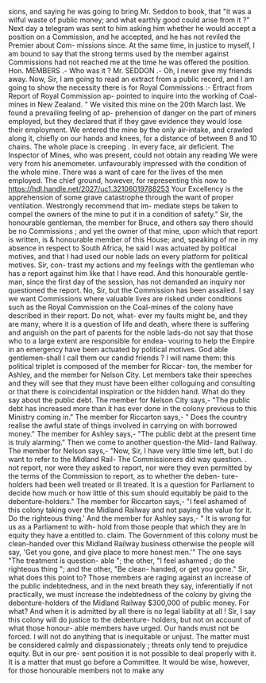 sions, and saying he was going to bring Mr. Seddon to book, that "it was a wilful waste of public money; and what earthly good could arise from it ?" Next day a telegram was sent to him asking him whether he would accept a position on a Commission, and he accepted, and he has not reviled the Premier about Com- missions since. At the same time, in justice to myself, I am bound to say that the strong terms used by the member against Commissions had not reached me at the time he was offered the position. Hon. MEMBERS .- Who was it ? Mr. SEDDON .- Oh, I never give my friends away. Now, Sir, I am going to read an extract from a public record, and I am going to show the necessity there is for Royal Commissions :- Ertract from Report of Royal Commission ap- pointed to inquire into the working of Coal- mines in New Zealand. " We visited this mine on the 20th March last. We found a prevailing feeling of ap- prehension of danger on the part of miners employed, but they declared that if they gave evidence they would lose their employment. We entered the mine by the only air-intake, and crawled along it, chiefly on our hands and knees, for a distance of between 8 and 10 chains. The whole place is creeping . In every face, air deficient. The Inspector of Mines, who was present, could not obtain any reading We were very from his anemometer. unfavourably impressed with the condition of the whole mine. There was a want of care for the lives of the men employed. The chief ground, however, for representing this now to https://hdl.handle.net/2027/uc1.32106019788253 Your Excellency is the apprehension of some grave catastrophe through the want of proper ventilation. Westrongly recommend that im- mediate steps be taken to compel the owners of the mine to put it in a condition of safety." Sir, the honourable gentleman, the member for Bruce, and others say there should be no Commissions ; and yet the owner of that mine, upon which that report is written, is & honourable member of this House; and, speaking of me in my absence in respect to South Africa, he said I was actuated by political motives, and that I had used our noble lads on every platform for political motives. Sir, con- trast my actions and my feelings with the gentleman who has a report against him like that I have read. And this honourable gentle- man, since the first day of the session, has not demanded an inquiry nor questioned the report. No, Sir, but the Commission has been assailed. I say we want Commissions where valuable lives are risked under conditions such as the Royal Commission on the Coal-mines of the colony have described in their report. Do not, what- ever my faults might be, and they are many, where it is a question of life and death, where there is suffering and anguish on the part of parents for the noble lads-do not say that those who to a large extent are responsible for endea- vouring to help the Empire in an emergency have been actuated by political motives. God able gentlemen-shall I call them our candid friends ? I will name them: this political triplet is composed of the member for Riccar- ton, the member for Ashley, and the member for Nelson City. Let members take their speeches and they will see that they must have been either colloguing and consulting or that there is coincidental inspiration or the hidden hand. What do they say about the public debt. The member for Nelson City says,- "The public debt has increased more than it has ever done in the colony previous to this Ministry coming in." The member for Riccarton says,- " Does the country realise the awful state of things involved in carrying on with borrowed money." The member for Ashley says,- "The public debt at the present time is truly alarming." Then we come to another question-the Mid- land Railway. The member for Nelson says,- "Now, Sir, I have very little time left, but I do want to refer to the Midland Rail- The Commissioners did way question. . not report, nor were they asked to report, nor were they even permitted by the terms of the Commission to report, as to whether the deben- ture-holders had been well treated or ill treated. It is a question for Parliament to decide how much or how little of this sum should equitably be paid to the debenture-holders." The member for Riccarton says,- "I feel ashamed of this colony taking over the Midland Railway and not paying the value for it. Do the righteous thing.' And the member for Ashley says,- " It is wrong for us as a Parliament to with- hold from those people that which they are In equity they have a entitled to. claim. The Government of this colony must be clean-handed over this Midland Railway business otherwise the people will say, 'Get you gone, and give place to more honest men.'" The one says "The treatment is question- able "; the other, "I feel ashamed ; do the righteous thing "; and the other, "Be clean- handed, or get you gone." Sir, what does this point to? Those members are raging against an increase of the public indebtedness, and in the next breath they say, inferentially if not practically, we must increase the indebtedness of the colony by giving the debenture-holders of the Midland Railway $300,000 of public money. For what? And when it is admitted by all there is no legal liability at all ! Sir, I say this colony will do justice to the debenture- holders, but not on account of what those honour- able members have urged. Our hands must not be forced. I will not do anything that is inequitable or unjust. The matter must be considered calmly and dispassionately ; threats only tend to prejudice equity. But in our pre- sent position it is not possible to deal properly with it. It is a matter that must go before a Committee. It would be wise, however, for those honourable members not to make any 